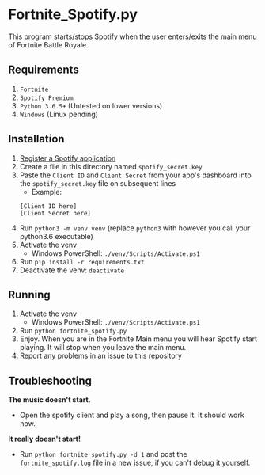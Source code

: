 # Fortnite_Spotify.py
This program starts/stops Spotify when the user enters/exits the main menu of Fortnite Battle Royale.

## Requirements
1. `Fortnite`
2. `Spotify Premium`
3. `Python 3.6.5+` (Untested on lower versions)
4. `Windows` (Linux pending) 

## Installation
1. [Register a Spotify application](https://beta.developer.spotify.com/documentation/general/guides/app-settings/#register-your-app)
2. Create a file in this directory named `spotify_secret.key`
3. Paste the `Client ID` and `Client Secret` from your app's dashboard into the `spotify_secret.key` file on subsequent lines
    - Example:
    ```
    [Client ID here]
    [Client Secret here]
    ```
4. Run `python3 -m venv venv` (replace `python3` with however you call your python3.6 executable)
5. Activate the venv
    - Windows PowerShell: `./venv/Scripts/Activate.ps1`
6. Run `pip install -r requirements.txt`
7. Deactivate the venv: `deactivate`

## Running
1. Activate the venv
    - Windows PowerShell: `./venv/Scripts/Activate.ps1`
2. Run `python fortnite_spotify.py`
3. Enjoy. When you are in the Fortnite Main menu you will hear Spotify start playing. It will stop when you leave the main menu. 
4. Report any problems in an issue to this repository

## Troubleshooting

**The music doesn't start.**
 - Open the spotify client and play a song, then pause it. It should work now.
 
**It really doesn't start!**
 - Run `python fortnite_spotify.py -d 1` and post the `fortnite_spotify.log` file in a new issue, if you can't debug it yourself.